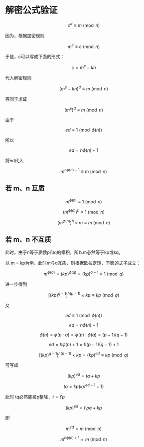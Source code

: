 # 解密公式验证

$$c^d\equiv m\pmod n$$

因为，根据加密规则 

$$m^e\equiv c\pmod n$$

于是，c可以写成下面的形式：

$$c=m^e-kn$$

代入解密规则

$$(m^e-kn)^d\equiv m\pmod n$$

等同于求证

$$(m^e)^d\equiv m\pmod n$$

由于

$$ed\equiv1\pmod{ϕ(n)}$$

所以

$$ed=h{ϕ(n)}+1$$

将ed代入

$$m^{hϕ(n)+1}\equiv m \pmod n$$

## 若 m、n 互质

$$m^{ϕ(n)}\equiv 1 \pmod n$$

$$(m^{ϕ(n)})^h\equiv 1 \pmod n$$

$$(m^{ϕ(n)})^h\times m\equiv m \pmod n$$

## 若 m、n 不互质

此时，由于n等于质数p和q的乘积，所以m必然等于kp或kq。

以 m = kp为例，此时m与q互质，则根据欧拉定理，下面的式子成立：

$$m^{ϕ(q)}=(kp)^{ϕ(q)}=(kp)^{q-1}\equiv1 \pmod q$$

进一步得到

$$[(kp)^{q-1}]^{h(p-1)}\times kp \equiv kp \pmod q$$

又

$$ed\equiv1\pmod{ϕ(n)}$$

$$ed=hϕ(n)+1$$

$$ϕ(n)=ϕ(p\cdot q)=ϕ(p)\cdot ϕ(q)=(p-1)(q-1)$$

$$ed=hϕ(n)+1=h(p-1)(q-1)+1$$

$$[(kp)^{q-1}]^{h(p-1)}\times kp =(kp)^{ed}\equiv kp \pmod q$$

可写成

$$(kp)^{ed}=tq+kp$$

$$tq=kp(kp^{ed-1}-1)$$

此时 tq必然能被p整除，$t=t'p$

$$(kp)^{ed}=t'pq+kp$$

即

$$m^{ed}=m\pmod n$$

$$m^{hϕ(n)+1}=m\pmod n$$